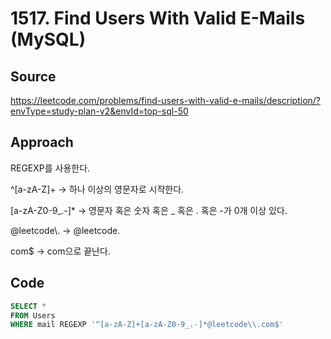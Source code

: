 # 1517. Find Users With Valid E-Mails (MySQL)

## Source

https://leetcode.com/problems/find-users-with-valid-e-mails/description/?envType=study-plan-v2&envId=top-sql-50

## Approach

REGEXP를 사용한다.

^[a-zA-Z]+ -> 하나 이상의 영문자로 시작한다.

[a-zA-Z0-9_.-]\* -> 영문자 혹은 숫자 혹은 \_ 혹은 . 혹은 -가 0개 이상 있다.

@leetcode\\. -> @leetcode.

com$ -> com으로 끝난다.

## Code

```sql
SELECT *
FROM Users
WHERE mail REGEXP '^[a-zA-Z]+[a-zA-Z0-9_.-]*@leetcode\\.com$'
```

